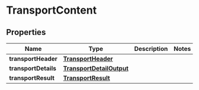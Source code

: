 # TransportContent

## Properties
Name | Type | Description | Notes
------------ | ------------- | ------------- | -------------
**transportHeader** | [**TransportHeader**](TransportHeader.md) |  | 
**transportDetails** | [**TransportDetailOutput**](TransportDetailOutput.md) |  | 
**transportResult** | [**TransportResult**](TransportResult.md) |  | 
